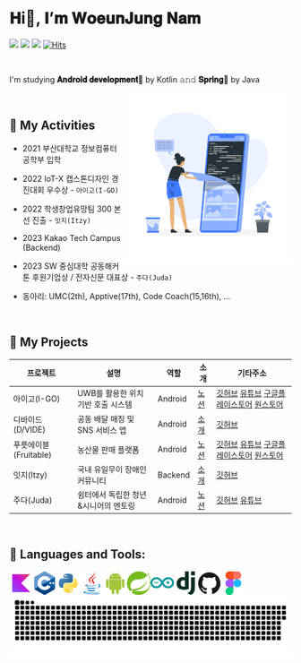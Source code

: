 # 𝐇i👋, 𝐈’𝐦 𝐖𝐨𝐞𝐮𝐧𝐉𝐮𝐧𝐠 𝐍𝐚𝐦 
<a href="https://www.instagram.com/1_jeongg/">![](https://img.shields.io/badge/Instagram-D31C46?style=flat-square&logo=Instagram&logoColor=white)</a>
<a href="mailto:leena0912@pusan.ac.kr">![](https://img.shields.io/badge/Gmail-D14836?style=flat-square&logo=Gmail&logoColor=white)</a>
<a href="https://solved.ac/profile/leena0912">[![](http://mazassumnida.wtf/api/mini/generate_badge?boj=leena0912)](https://solved.ac/leena0912)</a>
[![Hits](https://hits.seeyoufarm.com/api/count/incr/badge.svg?url=https%3A%2F%2Fgithub.com%2F1jeongg&count_bg=%2379C83D&title_bg=%23555555&icon=&icon_color=%23E7E7E7&title=hits&edge_flat=false)](https://hits.seeyoufarm.com)

<br>

I'm studying **𝐀𝐧𝐝𝐫𝐨𝐢𝐝 𝐝𝐞𝐯𝐞𝐥𝐨𝐩𝐦𝐞𝐧𝐭🤖** by Kotlin 𝚊𝚗𝚍 **𝐒𝐩𝐫𝐢𝐧𝐠🌸** by Java

<img align="right" alt="IMG" src="https://raw.githubusercontent.com/1jeongg/1jeongg/main/img/android.png" width="300px"/>

<br>

## 👀 My Activities
- 2021 부산대학교 정보컴퓨터공학부 입학

- 2022 IoT-X 캡스톤디자인 경진대회 우수상 - `아이고(I-GO)`

- 2022 학생창업유망팀 300 본선 진출 - `잇지(Itzy)`

- 2023 Kakao Tech Campus (Backend)

- 2023 SW 중심대학 공동해커톤 후원기업상 / 전자신문 대표상 - `주다(Juda)`

- 동아리: UMC(2th), Apptive(17th), Code Coach(15,16th), ...

<br>

## 📁 My Projects
|프로젝트|설명|역할|소개|기타주소|
|-------|----|---|----|--------|
|아이고(I-GO)|UWB를 활용한 위치기반 호출 시스템|Android| [노션](https://unmarred-belief-362.notion.site/IGO-UWB-e0a47b1eebb7448db78db0fefc6d49e6?pvs=4) | [깃허브](https://github.com/igo-organization/igo-Android) [유튜브](https://www.youtube.com/watch?v=-5HdFFgwsoU) [구글플레이스토어](https://play.google.com/store/apps/details?id=com.igoapp.i_go) [원스토어](https://m.onestore.co.kr/mobilepoc/apps/appsDetail.omp?prodId=0000765168) 
|디바이드(D/VIDE)|공동 배달 매칭 및 SNS 서비스 앱|Android| [소개](https://d-vide.vercel.app/) | [깃허브](https://github.com/D-VIDE/D-VIDE_Android)
|푸릇에이블(Fruitable)|농산물 판매 플랫폼|Android| [노션](https://unmarred-belief-362.notion.site/Fruitable-2938753d40af4c8aa6f575e471a6670c?pvs=4)| [깃허브](https://github.com/ApptiveDev/apptive-17th-fruitable-frontend) [유튜브](https://www.youtube.com/watch?v=BSc7iKM321Q) [구글플레이스토어](https://play.google.com/store/apps/details?id=com.fruitable.Fruitable&pli=1) [원스토어](https://m.onestore.co.kr/mobilepoc/apps/appsDetail.omp?prodId=0000766826)
|잇지(Itzy)|국내 유일무이 장애인 커뮤니티|Backend| [소개](https://www.notion.so/Itzy-673c0d662c2b42739400df58c7e6536f?pvs=4) | [깃허브](https://github.com/Itzy300/ItzyServer)
|주다(Juda)|쉼터에서 독립한 청년&시니어의 멘토링|Android| [노션](https://unmarred-belief-362.notion.site/91fd1cb009714659b9f66ac892288185?pvs=4) | [깃허브](https://github.com/1jeongg/Juda-Kotlin) [유튜브](https://www.youtube.com/shorts/HmVXBLog6jI)

<br>

## 🔨 Languages and Tools:
<a href="https://kotlinlang.org/" target="_blank"> <img align="left" src="https://github.com/devicons/devicon/blob/master/icons/kotlin/kotlin-original.svg" alt="kotlin" height="42px"/> </a> 
<a href="https://cplusplus.com/" target="_blank"> <img align="left" src="https://github.com/devicons/devicon/blob/master/icons/cplusplus/cplusplus-original.svg" alt="cplusplus" height="42px"/> </a> 
<a href="https://www.python.org" target="_blank"><img align="left" alt="Python" height ="42px" src="https://github.com/devicons/devicon/blob/master/icons/python/python-original.svg"></a>
<a href="https://www.java.com/ko/" target="_blank"> <img align="left" src="https://github.com/devicons/devicon/blob/master/icons/java/java-original.svg" alt="java" height="42px"/> </a> 
<a href="https://developer.android.com/?hl=ko" target="_blank"> <img align="left" src="https://github.com/devicons/devicon/blob/master/icons/android/android-original.svg" alt="android" height="42px"/> </a> 
<a href="https://spring.io/" target="_blank"> <img align="left" src="https://github.com/devicons/devicon/blob/master/icons/spring/spring-original.svg" alt="Spring" height="42px"/> </a> 
<a href="https://www.arduino.cc/" target="_blank"><img align="left" alt="Arduino" height ="42px" src="https://github.com/devicons/devicon/blob/master/icons/arduino/arduino-original.svg"></a>
<a href="https://www.djangoproject.com/" target="_blank"> <img align="left" src="https://github.com/devicons/devicon/blob/master/icons/django/django-plain.svg" alt="Django" height="42px"/> </a> 
<a href="https://www.github.com/" target="_blank"><img align="left" alt="Github" height ="42px" src="https://github.com/devicons/devicon/blob/master/icons/github/github-original.svg"></a>
<a href="https://www.figma.com/" target="_blank"><img align="left" alt="Figma" height ="42px" src="https://github.com/devicons/devicon/blob/master/icons/figma/figma-original.svg"></a>

![snake gif](https://github.com/1jeongg/1jeongg/blob/output/github-contribution-grid-snake.svg)
